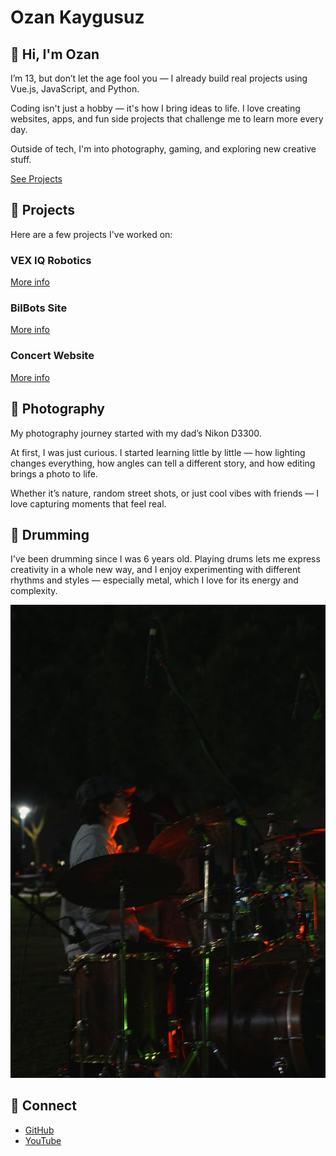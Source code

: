 # Ozan Kaygusuz



## 👋 Hi, I'm Ozan




I’m 13, but don’t let the age fool you — I already build real projects using Vue.js, JavaScript, and Python.

Coding isn't just a hobby — it's how I bring ideas to life. I love creating websites, apps, and fun side projects that challenge me to learn more every day.

Outside of tech, I'm into photography, gaming, and exploring new creative stuff.

[See Projects](/projects.html)

## 🚀 Projects

Here are a few projects I've worked on:

### VEX IQ Robotics  

[More info](/projects.html)

### BilBots Site  

[More info](/projects.html)

### Concert Website  

[More info](/projects.html)

## 📸 Photography

My photography journey started with my dad’s Nikon D3300.

At first, I was just curious. I started learning little by little — how lighting changes everything, how angles can tell a different story, and how editing brings a photo to life.

Whether it’s nature, random street shots, or just cool vibes with friends — I love capturing moments that feel real.
## 🥁 Drumming

I've been drumming since I was 6 years old. Playing drums lets me express creativity in a whole new way, and I enjoy experimenting with different rhythms and styles — especially metal, which I love for its energy and complexity.

![Drumming](/static/drum.jpg)


## 🔗 Connect

- [GitHub](https://github.com/smartlizardpy)
- [YouTube](#)

